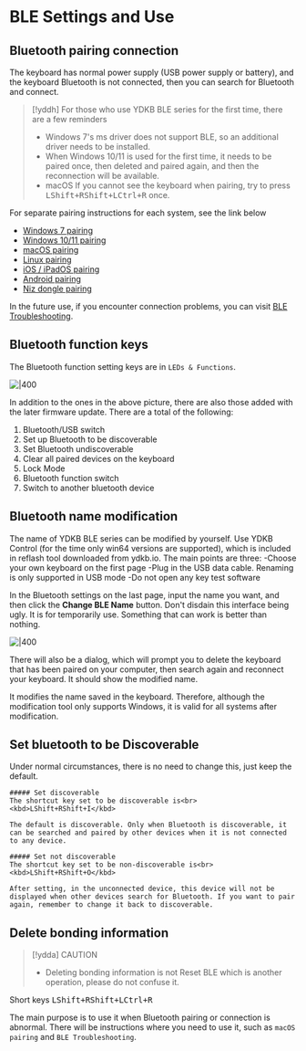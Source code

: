 # BLE Settings and Use

## Bluetooth pairing connection

The keyboard has normal power supply (USB power supply or battery), and the keyboard Bluetooth is not connected, then you can search for Bluetooth and connect.

> [!yddh] For those who use YDKB BLE series for the first time, there are a few reminders
> - Windows 7's ms driver does not support BLE, so an additional driver needs to be installed.
> - When Windows 10/11 is used for the first time, it needs to be paired once, then deleted and paired again, and then the reconnection will be available.
> - macOS If you cannot see the keyboard when pairing, try to press <kbd>LShift+RShift+LCtrl+R</kbd> once.

For separate pairing instructions for each system, see the link below
- [Windows 7 pairing](en/ble-series/pairing-win7.md)
- [Windows 10/11 pairing](en/pairing-windows.md)
- [macOS pairing](en/ble-series/pairing-macos.md)
- [Linux pairing](en/ble-series/pairing-linux.md)
- [iOS / iPadOS pairing](en/ble-series/pairing-ios.md)
- [Android pairing](en/ble-series/pairing-android.md)
- [Niz dongle pairing](en/ble-series/pairing-niz-dongle.md)

In the future use, if you encounter connection problems, you can visit [BLE Troubleshooting](ble-series/troubleshooting.md).


## Bluetooth function keys

The Bluetooth function setting keys are in `LEDs & Functions`.

![|400](assets/use-ble-01.png)

In addition to the ones in the above picture, there are also those added with the later firmware update. There are a total of the following:
  1. Bluetooth/USB switch
  2. Set up Bluetooth to be discoverable
  3. Set Bluetooth undiscoverable
  4. Clear all paired devices on the keyboard
  5. Lock Mode
  6. Bluetooth function switch
  7. Switch to another bluetooth device


## Bluetooth name modification

The name of YDKB BLE series can be modified by yourself. Use YDKB Control (for the time only win64 versions are supported), which is included in reflash tool downloaded from ydkb.io. The main points are three:
  -Choose your own keyboard on the first page
  -Plug in the USB data cable. Renaming is only supported in USB mode
  -Do not open any key test software

In the Bluetooth settings on the last page, input the name you want, and then click the **Change BLE Name** button. Don't disdain this interface being ugly. It is for temporarily use. Something that can work is better than nothing.

![|400](assets/use-ble-02.png)

There will also be a dialog, which will prompt you to delete the keyboard that has been paired on your computer, then search again and reconnect your keyboard. It should show the modified name.

It modifies the name saved in the keyboard. Therefore, although the modification tool only supports Windows, it is valid for all systems after modification.


## Set bluetooth to be Discoverable

Under normal circumstances, there is no need to change this, just keep the default.


```ad-yddcol0
##### Set discoverable
The shortcut key set to be discoverable is<br> <kbd>LShift+RShift+I</kbd>

The default is discoverable. Only when Bluetooth is discoverable, it can be searched and paired by other devices when it is not connected to any device.
```

```ad-yddcol1
##### Set not discoverable
The shortcut key set to be non-discoverable is<br> <kbd>LShift+RShift+O</kbd>

After setting, in the unconnected device, this device will not be displayed when other devices search for Bluetooth. If you want to pair again, remember to change it back to discoverable.
```
## Delete bonding information

> [!ydda] CAUTION
> - Deleting bonding information is not Reset BLE which is another operation, please do not confuse it.

Short keys <kbd>LShift+RShift+LCtrl+R</kbd> 

The main purpose is to use it when Bluetooth pairing or connection is abnormal. There will be instructions where you need to use it, such as `macOS pairing` and `BLE Troubleshooting`.
